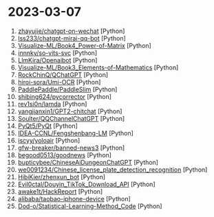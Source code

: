 # 2023-03-07

1. [zhayujie/chatgpt-on-wechat](https://github.com/zhayujie/chatgpt-on-wechat "使用ChatGPT搭建微信聊天机器人，基于ChatGPT3.5 API和itchat实现。Wechat robot based on ChatGPT, which using OpenAI api and itchat library.") [Python]
2. [lss233/chatgpt-mirai-qq-bot](https://github.com/lss233/chatgpt-mirai-qq-bot "🚀 一键部署！真正的 ChatGPT QQ 聊天机器人！支持ChatGPT API、 ChatGPT Plus、新版 Bing，多账号负载均衡，人设调教，敏感词检测，虚拟女仆、对话上下文，图片渲染，代理加速 (内有视频教程）") [Python]
3. [Visualize-ML/Book4_Power-of-Matrix](https://github.com/Visualize-ML/Book4_Power-of-Matrix "Book_4_《矩阵力量》 | 鸢尾花书：从加减乘除到机器学习；本册有，584幅图，81个代码文件，其中18个Streamlit App；状态：清华社五审五校中；Github稿件基本稳定，欢迎提意见，会及时修改") [Python]
4. [innnky/so-vits-svc](https://github.com/innnky/so-vits-svc "基于vits与softvc的歌声音色转换模型") [Python]
5. [LlmKira/Openaibot](https://github.com/LlmKira/Openaibot "Gpt-3.5-turbo ChatGPT Bot/Voice Assistant | 📱 Cross-Platform | 🦾 Async | 🗣 Good Contextual Support | 🌻 sh & docker Deployment| 🔌 API Server Provided| 🎤 Azure/Vits for Voice Chatting |🌎 Real-time Information Searching| 📷 Multi-modal/Image Understanding | 💐 Self-maintained LLM Framework") [Python]
6. [Visualize-ML/Book3_Elements-of-Mathematics](https://github.com/Visualize-ML/Book3_Elements-of-Mathematics "Book_3_《数学要素》 | 鸢尾花书：从加减乘除到机器学习；本册有，583幅图，136个代码文件，其中24个Streamlit App；状态：清华社五审五校中；Github稿件基本稳定，欢迎提意见，会及时修改") [Python]
7. [RockChinQ/QChatGPT](https://github.com/RockChinQ/QChatGPT "高稳定性、低耦合、支持插件、适配多种模型的 ChatGPT QQ 机器人") [Python]
8. [hiroi-sora/Umi-OCR](https://github.com/hiroi-sora/Umi-OCR "OCR图片转文字识别软件，完全离线。截屏/批量导入图片，支持多国语言、合并段落、竖排文字。可排除水印区域，提取干净的文本。基于 PaddleOCR 。") [Python]
9. [PaddlePaddle/PaddleSlim](https://github.com/PaddlePaddle/PaddleSlim "PaddleSlim is an open-source library for deep model compression and architecture search.") [Python]
10. [shibing624/pycorrector](https://github.com/shibing624/pycorrector "pycorrector is a toolkit for text error correction. 文本纠错，Kenlm，ConvSeq2Seq，BERT，MacBERT，ELECTRA，ERNIE，Transformer，T5等模型实现，开箱即用。") [Python]
11. [rev1si0n/lamda](https://github.com/rev1si0n/lamda "⚡️ Android reverse engineering & automation framework | 史上最强安卓抓包/逆向/HOOK & 云手机/远程桌面/自动化辅助框架，你的工作从未如此简单快捷。") [Python]
12. [yangjianxin1/GPT2-chitchat](https://github.com/yangjianxin1/GPT2-chitchat "GPT2 for Chinese chitchat/用于中文闲聊的GPT2模型(实现了DialoGPT的MMI思想)") [Python]
13. [Soulter/QQChannelChatGPT](https://github.com/Soulter/QQChannelChatGPT "使用官方ChatGPT API等语言模型在QQ频道上聊天 | QQ Channel Chatbot") [Python]
14. [PyQt5/PyQt](https://github.com/PyQt5/PyQt "PyQt Examples（PyQt各种测试和例子） PyQt4 PyQt5") [Python]
15. [IDEA-CCNL/Fengshenbang-LM](https://github.com/IDEA-CCNL/Fengshenbang-LM "Fengshenbang-LM(封神榜大模型)是IDEA研究院认知计算与自然语言研究中心主导的大模型开源体系，成为中文AIGC和认知智能的基础设施。") [Python]
16. [iscyy/yoloair](https://github.com/iscyy/yoloair "🔥🔥🔥YOLOv5, YOLOv6, YOLOv7, YOLOv8, PPYOLOE, YOLOX, YOLOR, YOLOv4, YOLOv3, Transformer, Attention, TOOD and Improved-YOLOv5-YOLOv7... Support to improve backbone, neck, head, loss, IoU, NMS and other modules🚀") [Python]
17. [gfw-breaker/banned-news3](https://github.com/gfw-breaker/banned-news3 "禁闻聚合") [Python]
18. [begood0513/goodnews](https://github.com/begood0513/goodnews "") [Python]
19. [bupticybee/ChineseAiDungeonChatGPT](https://github.com/bupticybee/ChineseAiDungeonChatGPT "中文版的ai地牢，直接使用的openai的ChatGPT api作为讲故事的模型。") [Python]
20. [we0091234/Chinese_license_plate_detection_recognition](https://github.com/we0091234/Chinese_license_plate_detection_recognition "yolov5 车牌检测 车牌识别 中文车牌识别 检测 支持12种中文车牌 支持双层车牌") [Python]
21. [HibiKier/zhenxun_bot](https://github.com/HibiKier/zhenxun_bot "基于 Nonebot2 和 go-cqhttp 开发，以 postgresql 作为数据库，非常可爱的绪山真寻bot") [Python]
22. [Evil0ctal/Douyin_TikTok_Download_API](https://github.com/Evil0ctal/Douyin_TikTok_Download_API "🚀「Douyin_TikTok_Download_API」是一个开箱即用的高性能异步抖音|TikTok数据爬取工具，支持API调用，在线批量解析及下载。") [Python]
23. [awake1t/HackReport](https://github.com/awake1t/HackReport "渗透测试报告/资料文档/渗透经验文档/安全书籍") [Python]
24. [alibaba/taobao-iphone-device](https://github.com/alibaba/taobao-iphone-device "tidevice can be used to communicate with iPhone device") [Python]
25. [Dod-o/Statistical-Learning-Method_Code](https://github.com/Dod-o/Statistical-Learning-Method_Code "手写实现李航《统计学习方法》书中全部算法") [Python]
